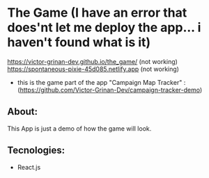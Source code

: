 # The Game (I have an error that does'nt let me deploy the app... i haven't found what is it)
https://victor-grinan-dev.github.io/the_game/ (not working)
https://spontaneous-pixie-45d085.netlify.app (not working)

- this is the game part of the app "Campaign Map Tracker" : (https://github.com/Victor-Grinan-Dev/campaign-tracker-demo)

## About:
This App is just a demo of how the game will look.

## Tecnologies:
- React.js
